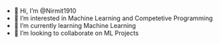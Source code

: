- 👋 Hi, I’m @Nirmit1910
- 👀 I’m interested in Machine Learning and Competetive Programming
- 🌱 I’m currently learning Machine Learning
- 💞️ I’m looking to collaborate on ML Projects


<!---
Nirmit1910/Nirmit1910 is a ✨ special ✨ repository because its `README.md` (this file) appears on your GitHub profile.
You can click the Preview link to take a look at your changes.
--->
